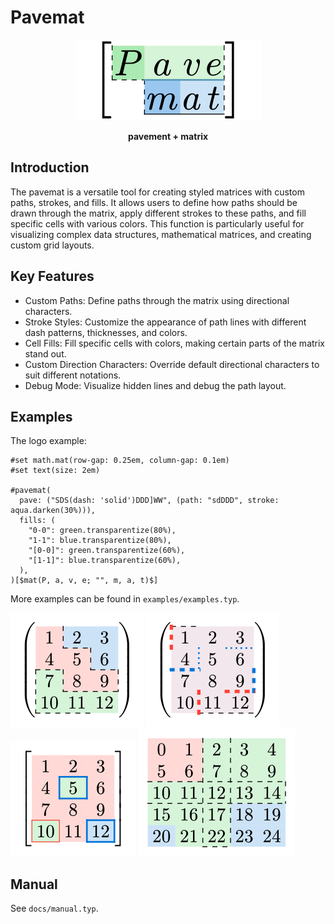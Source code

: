 # Pavemat

<div style="text-align: center">
  <img src="./logo.svg"/>
  <p><strong> pavement + matrix </strong></p>
</div>

## Introduction

The pavemat is a versatile tool for creating styled matrices with custom paths, strokes, and fills. It allows users to define how paths should be drawn through the matrix, apply different strokes to these paths, and fill specific cells with various colors. This function is particularly useful for visualizing complex data structures, mathematical matrices, and creating custom grid layouts.

## Key Features

- Custom Paths: Define paths through the matrix using directional characters.
- Stroke Styles: Customize the appearance of path lines with different dash patterns, thicknesses, and colors.
- Cell Fills: Fill specific cells with colors, making certain parts of the matrix stand out.
- Custom Direction Characters: Override default directional characters to suit different notations.
- Debug Mode: Visualize hidden lines and debug the path layout.

## Examples

The logo example:

```typst
#set math.mat(row-gap: 0.25em, column-gap: 0.1em)
#set text(size: 2em)

#pavemat(
  pave: ("SDS(dash: 'solid')DDD]WW", (path: "sdDDD", stroke: aqua.darken(30%))),
  fills: (
    "0-0": green.transparentize(80%),
    "1-1": blue.transparentize(80%),
    "[0-0]": green.transparentize(60%),
    "[1-1]": blue.transparentize(60%),
  ),
)[$mat(P, a, v, e; "", m, a, t)$]
```

More examples can be found in `examples/examples.typ`.

![](./examples/example1.svg)
![](./examples/example2.svg)
![](./examples/example4.svg)
![](./examples/example5.svg)

## Manual

See `docs/manual.typ`.
